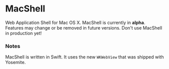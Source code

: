 MacShell
========

Web Application Shell for Mac OS X. MacShell is currently in **alpha**. Features may change or be removed in future versions. Don't use MacShell in production yet!

### Notes

MacShell is written in Swift. It uses the new `WKWebView` that was shipped with Yosemite.
